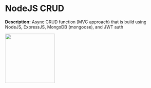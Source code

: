 # NodeJS CRUD

**Description:** Async CRUD function (MVC approach) that is build using NodeJS, ExpressJS, MongoDB (mongoose), and JWT auth

[<img src="https://cdn.gomix.com/2bdfb3f8-05ef-4035-a06e-2043962a3a13%2Fremix-button.svg" width="163px" />](https://glitch.com/edit/#!/import/github/christianlepio/nodeJS-CRUD)